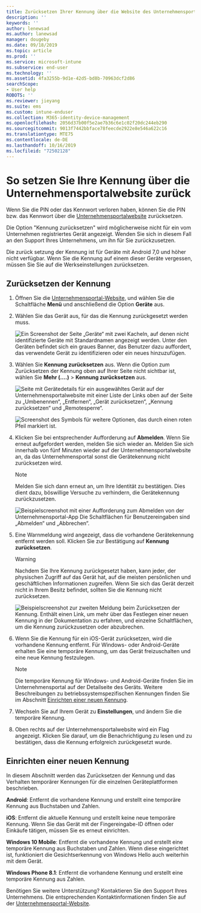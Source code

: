 ```yaml
---
title: Zurücksetzen Ihrer Kennung über die Website des Unternehmensportals | Microsoft-Dokumentation
description: ''
keywords: ''
author: lenewsad
ms.author: lanewsad
manager: dougeby
ms.date: 09/18/2019
ms.topic: article
ms.prod: ''
ms.service: microsoft-intune
ms.subservice: end-user
ms.technology: ''
ms.assetid: 4fa3255b-9d1e-42d5-bd8b-70963dcf2d86
searchScope:
- User help
ROBOTS: ''
ms.reviewer: jieyang
ms.suite: ems
ms.custom: intune-enduser
ms.collection: M365-identity-device-management
ms.openlocfilehash: 2056d37b00f5e2ae7b36c6e1c02f20dc244eb290
ms.sourcegitcommit: 9013f7442bbface78feecde2922e8e546a622c16
ms.translationtype: MTE75
ms.contentlocale: de-DE
ms.lasthandoff: 10/16/2019
ms.locfileid: "72502128"
---
```

# <a name="how-to-reset-your-device-passcode-from-the-company-portal-website"></a>So setzen Sie Ihre Kennung über die Unternehmensportalwebsite zurück

Wenn Sie die PIN oder das Kennwort verloren haben, können Sie die PIN bzw. das Kennwort über die [Unternehmensportalwebsite](https://portal.manage.microsoft.com) zurücksetzen. 

Die Option "Kennung zurücksetzen" wird möglicherweise nicht für ein vom Unternehmen registriertes Gerät angezeigt. Wenden Sie sich in diesem Fall an den Support Ihres Unternehmens, um ihn für Sie zurückzusetzen.  

Die zurück setzung der Kennung ist für Geräte mit Android 7,0 und höher nicht verfügbar. Wenn Sie die Kennung auf einem dieser Geräte vergessen, müssen Sie Sie auf die Werkseinstellungen zurücksetzen.  

## <a name="reset-your-passcode"></a>Zurücksetzen der Kennung

1. Öffnen Sie die [Unternehmensportal-Website](https://portal.manage.microsoft.com), und wählen Sie die Schaltfläche __Menü__ und anschließend die Option __Geräte__ aus.  

2. Wählen Sie das Gerät aus, für das die Kennung zurückgesetzt werden muss.  

    ![Ein Screenshot der Seite „Geräte“ mit zwei Kacheln, auf denen nicht identifizierte Geräte mit Standardnamen angezeigt werden. Unter den Geräten befindet sich ein graues Banner, das Benutzer dazu auffordert, das verwendete Gerät zu identifizieren oder ein neues hinzuzufügen.](./media/rename-reset-device-step2-1808.png) 

3. Wählen Sie **Kennung zurücksetzen** aus. Wenn die Option zum Zurücksetzen der Kennung oben auf Ihrer Seite nicht sichtbar ist, wählen Sie **Mehr (....)**  > **Kennung zurücksetzen** aus.   

   ![Seite mit Gerätedetails für ein ausgewähltes Gerät auf der Unternehmensportalwebsite mit einer Liste der Links oben auf der Seite zu „Umbenennen“, „Entfernen“, „Gerät zurücksetzen“, „Kennung zurücksetzen“ und „Remotesperre“. ](./media/rename-reset-device-1808.png)   

    ![Screenshot des Symbols für weitere Optionen, das durch einen roten Pfeil markiert ist.](./media/rename-reset-device-step3-more-1808.png)  

4. Klicken Sie bei entsprechender Aufforderung auf **Abmelden**. Wenn Sie erneut aufgefordert werden, melden Sie sich wieder an. Melden Sie sich innerhalb von fünf Minuten wieder auf der Unternehmensportalwebsite an, da das Unternehmensportal sonst die Gerätekennung nicht zurücksetzen wird.  

   > [!NOTE]
   > Melden Sie sich dann erneut an, um Ihre Identität zu bestätigen. Dies dient dazu, böswillige Versuche zu verhindern, die Gerätekennung zurückzusetzen.

   ![Beispielscreenshot mit einer Aufforderung zum Abmelden von der Unternehmensportal-App Die Schaltflächen für Benutzereingaben sind „Abmelden“ und „Abbrechen“.](./media/iwp-reset-passcode-popup-1808.png)

5. Eine Warnmeldung wird angezeigt, dass die vorhandene Gerätekennung entfernt werden soll. Klicken Sie zur Bestätigung auf **Kennung zurücksetzen**.  
    > [!WARNING]
    > Nachdem Sie Ihre Kennung zurückgesetzt haben, kann jeder, der physischen Zugriff auf das Gerät hat, auf die meisten persönlichen und geschäftlichen Informationen zugreifen. Wenn Sie sich das Gerät derzeit nicht in Ihrem Besitz befindet, sollten Sie die Kennung nicht zurücksetzen.  

   ![Beispielscreenshot zur zweiten Meldung beim Zurücksetzen der Kennung. Enthält einen Link, um mehr über das Festlegen einer neuen Kennung in der Dokumentation zu erfahren, und einzelne Schaltflächen, um die Kennung zurückzusetzen oder abzubrechen.](./media/iwp-reset-passcode-popup2-1808.png) 

6. Wenn Sie die Kennung für ein iOS-Gerät zurücksetzen, wird die vorhandene Kennung entfernt. Für Windows- oder Android-Geräte erhalten Sie eine temporäre Kennung, um das Gerät freizuschalten und eine neue Kennung festzulegen. 

   > [!NOTE]
   > Die temporäre Kennung für Windows- und Android-Geräte finden Sie im Unternehmensportal auf der Detailseite des Geräts. Weitere Beschreibungen zu betriebssystemspezifischen Kennungen finden Sie im Abschnitt [Einrichten einer neuen Kennung](reset-your-passcode-cpwebsite.md#set-up-a-new-passcode).  
   
7. Wechseln Sie auf Ihrem Gerät zu **Einstellungen**, und ändern Sie die temporäre Kennung. 

8. Oben rechts auf der Unternehmensportalwebsite wird ein Flag angezeigt. Klicken Sie darauf, um die Benachrichtigung zu lesen und zu bestätigen, dass die Kennung erfolgreich zurückgesetzt wurde.  

## <a name="set-up-a-new-passcode"></a>Einrichten einer neuen Kennung  

In diesem Abschnitt werden das Zurücksetzen der Kennung und das Verhalten temporärer Kennungen für die einzelnen Geräteplattformen beschrieben.  

**Android**: Entfernt die vorhandene Kennung und erstellt eine temporäre Kennung aus Buchstaben und Zahlen.

**iOS**: Entfernt die aktuelle Kennung und erstellt keine neue temporäre Kennung. Wenn Sie das Gerät mit der Fingereingabe-ID öffnen oder Einkäufe tätigen, müssen Sie es erneut einrichten.  

**Windows 10 Mobile**: Entfernt die vorhandene Kennung und erstellt eine temporäre Kennung aus Buchstaben und Zahlen. Wenn diese eingerichtet ist, funktioniert die Gesichtserkennung von Windows Hello auch weiterhin mit dem Gerät.

**Windows Phone 8.1**: Entfernt die vorhandene Kennung und erstellt eine temporäre Kennung aus Zahlen.  

Benötigen Sie weitere Unterstützung? Kontaktieren Sie den Support Ihres Unternehmens. Die entsprechenden Kontaktinformationen finden Sie auf der [Unternehmensportal-Website](https://go.microsoft.com/fwlink/?linkid=2010980).  
